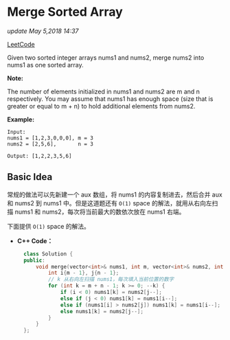 # Merge Sorted Array

_update May 5,2018 14:37_

[LeetCode](https://leetcode.com/problems/merge-sorted-array/description/)

Given two sorted integer arrays nums1 and nums2, merge nums2 into nums1 as one sorted array.

**Note:**

The number of elements initialized in nums1 and nums2 are m and n respectively. You may assume that nums1 has enough space \(size that is greater or equal to m + n\) to hold additional elements from nums2.

**Example:**

```text
Input:
nums1 = [1,2,3,0,0,0], m = 3
nums2 = [2,5,6],       n = 3

Output: [1,2,2,3,5,6]
```

## Basic Idea

常规的做法可以先新建一个 aux 数组，将 nums1 的内容复制进去，然后合并 aux 和 nums2 到 nums1 中。但是这道题还有 `O(1)` space 的解法，就用从右向左扫描 nums1 和 nums2，每次将当前最大的数依次放在 nums1 右端。

下面提供 `O(1)` space 的解法。

* **C++ Code：**

  ```cpp
    class Solution {
    public:
        void merge(vector<int>& nums1, int m, vector<int>& nums2, int n) {
            int i{m - 1}, j{n - 1};
            // k 从右向左扫描 nums1，每次填入当前位置的数字
            for (int k = m + n - 1; k >= 0; --k) {
                if (i < 0) nums1[k] = nums2[j--];
                else if (j < 0) nums1[k] = nums1[i--];
                else if (nums1[i] > nums2[j]) nums1[k] = nums1[i--];
                else nums1[k] = nums2[j--];
            }
        }
    };
  ```

